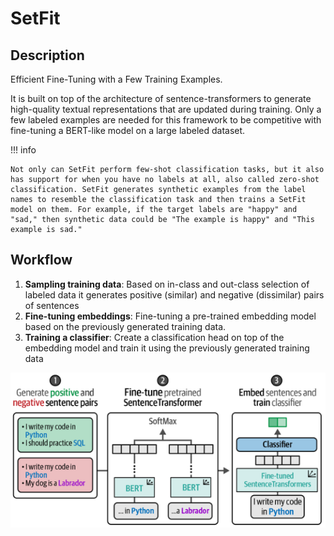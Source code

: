 # SetFit

## Description

Efficient Fine-Tuning with a Few Training Examples.

It is built on top of the architecture of sentence-transformers to generate high-quality textual representations that are updated during training.
Only a few labeled examples are needed for this framework to be competitive with fine-tuning a BERT-like model on a large labeled dataset.

!!! info

    Not only can SetFit perform few-shot classification tasks, but it also has support for when you have no labels at all, also called zero-shot classification. SetFit generates synthetic examples from the label names to resemble the classification task and then trains a SetFit model on them. For example, if the target labels are "happy" and "sad," then synthetic data could be "The example is happy" and "This example is sad."

## Workflow

1. **Sampling training data**: Based on in-class and out-class selection of labeled data it generates positive (similar) and negative (dissimilar) pairs of sentences
2. **Fine-tuning embeddings**: Fine-tuning a pre-trained embedding model based on the previously generated training data.
3. **Training a classifier**: Create a classification head on top of the embedding model and train it using the previously generated training data

![](setfit/workflow.png)
